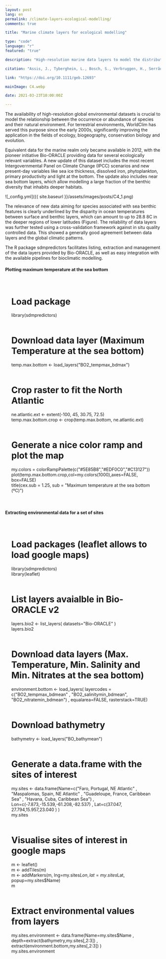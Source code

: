 ```yaml
---
layout: post
lang: en
permalink: /climate-layers-ecological-modelling/
comments: true

title: "Marine climate layers for ecological modelling"

type: "code"
language: "r"
featured: "true"

description: "High-resolution marine data layers to model the distribution of species at global scales."

citation: "Assis, J., Tyberghein, L., Bosch, S., Verbruggen, H., Serrão, E. A., and De Clerck, O. (2017). Bio-ORACLE v2.0: Extending marine data layers for bioclimatic modelling. Global Ecology and Biogeography. 27, 277–284."

link: "https://doi.org/10.1111/geb.12693"

mainImage: C4.webp

date: 2021-03-23T10:00:00Z

---
```


The availability of high-resolution global environmental datasets is crucial to model the relationship between the occurrence or abundance of species and their natural environment. For terrestrial environments, WorldClim has served this purpose since the early 2000s, significantly improving the application in the fields of ecology, biogeography, conservation biology and evolution.

Equivalent data for the marine realm only became available in 2012, with the pioneer initiative Bio-ORACLE providing data for several ecologically relevant variables. A new update of this dataset includes the most recent Intergovernmental Panel on Climate Change (IPCC) scenarios and new present-day variables like sea ice thickness, dissolved iron, phytoplankton, primary productivity and light at the bottom. The update also includes near sea bottom layers, which allow modelling a large fraction of the benthic diversity that inhabits deeper habitats.

![_config.yml]({{ site.baseurl }}/assets/images/posts/C4_1.png)

The relevance of new data aiming for species associated with sea benthic features is clearly underlined by the disparity in ocean temperatures between surface and benthic layers, which can amount to up to 28.8 8C in the deeper regions of lower latitudes (Figure).
The reliability of data layers was further tested using a cross-validation framework against in situ quality controlled data. This showed a generally good agreement between data layers and the global climatic patterns.

The R package sdmpredictors facilitates listing, extraction and management of the data layers provided by Bio-ORACLE, as well as easy integration with the available pipelines for bioclimatic modelling.

<h4>Plotting maximum temperature at the sea bottom</h4>

<div style="padding: 20px" class="border-radius-05 bg-gray font-family-secondary font-small text-dark">

# Load package<br>
library(sdmpredictors)<br><br>

# Download data layer (Maximum Temperature at the sea bottom)<br>
temp.max.bottom <- load_layers("BO2_tempmax_bdmax")<br><br>

# Crop raster to fit the North Atlantic<br>
ne.atlantic.ext <- extent(-100, 45, 30.75, 72.5)<br>
temp.max.bottom.crop <- crop(temp.max.bottom, ne.atlantic.ext)<br><br>

# Generate a nice color ramp and plot the map<br>
my.colors = colorRampPalette(c("#5E85B8","#EDF0C0","#C13127"))<br>
plot(temp.max.bottom.crop,col=my.colors(1000),axes=FALSE, box=FALSE)<br>
title(cex.sub = 1.25, sub = "Maximum temperature at the sea bottom (ºC)")

</div>

<h4>Extracting environmental data for a set of sites</h4>

<div style="padding: 20px" class="border-radius-05 bg-gray font-family-secondary font-small text-dark">

# Load packages (leaflet allows to load google maps)<br>
library(sdmpredictors)<br>
library(leaflet)<br><br>

# List layers avaialble in Bio-ORACLE v2<br>
layers.bio2 <- list_layers( datasets="Bio-ORACLE" )<br>
layers.bio2<br><br>

# Download data layers (Max. Temperature, Min. Salinity and Min. Nitrates at the sea bottom)<br>
environment.bottom <- load_layers( layercodes = c("BO2_tempmax_bdmean" , "BO2_salinitymin_bdmean", "BO2_nitratemin_bdmean") , equalarea=FALSE, rasterstack=TRUE)<br><br>

# Download bathymetry<br>
bathymetry <- load_layers("BO_bathymean")<br><br>

# Generate a data.frame with the sites of interest<br>
my.sites <- data.frame(Name=c("Faro, Portugal, NE Atlantic" , "Maspalomas, Spain, NE Atlantic" , "Guadeloupe, France, Caribbean Sea" , "Havana, Cuba, Caribbean Sea") , Lon=c(-7.873,-15.539,-61.208,-82.537) , Lat=c(37.047, 27.794,15.957,23.040 ) )<br>
my.sites<br><br>

# Visualise sites of interest in google maps<br>
m <- leaflet()<br>
m <- addTiles(m)<br>
m <- addMarkers(m, lng=my.sites$Lon, lat=my.sites$Lat, popup=my.sites$Name)<br>
m<br><br>

# Extract environmental values from layers<br>
my.sites.environment <- data.frame(Name=my.sites$Name , depth=extract(bathymetry,my.sites[,2:3]) , extract(environment.bottom,my.sites[,2:3]) )<br>
my.sites.environment

</div>
